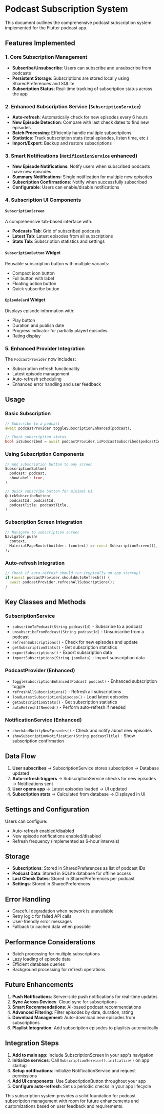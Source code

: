 # Podcast Subscription System

This document outlines the comprehensive podcast subscription system implemented for the Flutter podcast app.

## Features Implemented

### 1. Core Subscription Management
- **Subscribe/Unsubscribe**: Users can subscribe and unsubscribe from podcasts
- **Persistent Storage**: Subscriptions are stored locally using SharedPreferences and SQLite
- **Subscription Status**: Real-time tracking of subscription status across the app

### 2. Enhanced Subscription Service (`SubscriptionService`)
- **Auto-refresh**: Automatically check for new episodes every 6 hours
- **New Episode Detection**: Compare with last check dates to find new episodes
- **Batch Processing**: Efficiently handle multiple subscriptions
- **Statistics**: Track subscription stats (total episodes, listen time, etc.)
- **Import/Export**: Backup and restore subscriptions

### 3. Smart Notifications (`NotificationService` enhanced)
- **New Episode Notifications**: Notify users when subscribed podcasts have new episodes
- **Summary Notifications**: Single notification for multiple new episodes
- **Subscription Confirmations**: Notify when successfully subscribed
- **Configurable**: Users can enable/disable notifications

### 4. Subscription UI Components

#### `SubscriptionScreen`
A comprehensive tab-based interface with:
- **Podcasts Tab**: Grid of subscribed podcasts
- **Latest Tab**: Latest episodes from all subscriptions
- **Stats Tab**: Subscription statistics and settings

#### `SubscriptionButton` Widget
Reusable subscription button with multiple variants:
- Compact icon button
- Full button with label
- Floating action button
- Quick subscribe button

#### `EpisodeCard` Widget
Displays episode information with:
- Play button
- Duration and publish date
- Progress indicator for partially played episodes
- Rating display

### 5. Enhanced Provider Integration
The `PodcastProvider` now includes:
- Subscription refresh functionality
- Latest episode management
- Auto-refresh scheduling
- Enhanced error handling and user feedback

## Usage

### Basic Subscription
```dart
// Subscribe to a podcast
await podcastProvider.toggleSubscriptionEnhanced(podcast);

// Check subscription status
bool isSubscribed = await podcastProvider.isPodcastSubscribed(podcastId);
```

### Using Subscription Components
```dart
// Add subscription button to any screen
SubscriptionButton(
  podcast: podcast,
  showLabel: true,
)

// Quick subscribe button for minimal UI
QuickSubscribeButton(
  podcastId: podcastId,
  podcastTitle: podcastTitle,
)
```

### Subscription Screen Integration
```dart
// Navigate to subscription screen
Navigator.push(
  context,
  MaterialPageRoute(builder: (context) => const SubscriptionScreen()),
);
```

### Auto-refresh Integration
```dart
// Check if auto-refresh should run (typically on app startup)
if (await podcastProvider.shouldAutoRefresh()) {
  await podcastProvider.refreshAllSubscriptions();
}
```

## Key Classes and Methods

### SubscriptionService
- `subscribeToPodcast(String podcastId)` - Subscribe to a podcast
- `unsubscribeFromPodcast(String podcastId)` - Unsubscribe from a podcast
- `refreshSubscriptions()` - Check for new episodes and update
- `getSubscriptionStats()` - Get subscription statistics
- `exportSubscriptions()` - Export subscription data
- `importSubscriptions(String jsonData)` - Import subscription data

### PodcastProvider (Enhanced)
- `toggleSubscriptionEnhanced(Podcast podcast)` - Enhanced subscription toggle
- `refreshAllSubscriptions()` - Refresh all subscriptions
- `loadLatestSubscriptionEpisodes()` - Load latest episodes
- `getSubscriptionStats()` - Get subscription statistics
- `autoRefreshIfNeeded()` - Perform auto-refresh if needed

### NotificationService (Enhanced)
- `checkAndNotifyNewEpisodes()` - Check and notify about new episodes
- `showSubscriptionNotification(String podcastTitle)` - Show subscription confirmation

## Data Flow

1. **User subscribes** → SubscriptionService stores subscription → Database updated
2. **Auto-refresh triggers** → SubscriptionService checks for new episodes → Notifications sent
3. **User opens app** → Latest episodes loaded → UI updated
4. **Subscription stats** → Calculated from database → Displayed in UI

## Settings and Configuration

Users can configure:
- Auto-refresh enabled/disabled
- New episode notifications enabled/disabled
- Refresh frequency (implemented as 6-hour intervals)

## Storage

- **Subscriptions**: Stored in SharedPreferences as list of podcast IDs
- **Podcast Data**: Stored in SQLite database for offline access
- **Last Check Dates**: Stored in SharedPreferences per podcast
- **Settings**: Stored in SharedPreferences

## Error Handling

- Graceful degradation when network is unavailable
- Retry logic for failed API calls
- User-friendly error messages
- Fallback to cached data when possible

## Performance Considerations

- Batch processing for multiple subscriptions
- Lazy loading of episode data
- Efficient database queries
- Background processing for refresh operations

## Future Enhancements

1. **Push Notifications**: Server-side push notifications for real-time updates
2. **Sync Across Devices**: Cloud sync for subscriptions
3. **Smart Recommendations**: AI-based podcast recommendations
4. **Advanced Filtering**: Filter episodes by date, duration, rating
5. **Download Management**: Auto-download new episodes from subscriptions
6. **Playlist Integration**: Add subscription episodes to playlists automatically

## Integration Steps

1. **Add to main app**: Include SubscriptionScreen in your app's navigation
2. **Initialize services**: Call `SubscriptionService().initialize()` on app startup
3. **Setup notifications**: Initialize NotificationService and request permissions
4. **Add UI components**: Use SubscriptionButton throughout your app
5. **Configure auto-refresh**: Set up periodic checks in your app lifecycle

This subscription system provides a solid foundation for podcast subscription management with room for future enhancements and customizations based on user feedback and requirements.
